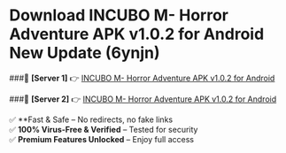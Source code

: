 # Download INCUBO M- Horror Adventure APK v1.0.2 for Android New Update (6ynjn)  



###🔹 **[Server 1]** 👉 [INCUBO M- Horror Adventure APK v1.0.2 for Android](https://apkcomod.com?title=INCUBO_M-_Horror_Adventure_APK_v1.0.2_for_Android) 

###🔹 **[Server 2]** 👉 [INCUBO M- Horror Adventure APK v1.0.2 for Android](https://apkcomod.com?title=INCUBO_M-_Horror_Adventure_APK_v1.0.2_for_Android)  

✅ **Fast & Safe – No redirects, no fake links  
✅ **100% Virus-Free & Verified** – Tested for security  
✅ **Premium Features Unlocked** – Enjoy full access  


